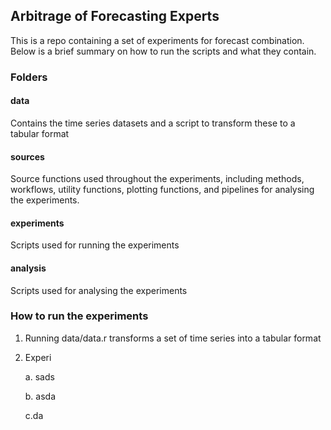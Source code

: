 ## Arbitrage of Forecasting Experts

This is a repo containing a set of experiments for forecast combination. 
Below is a brief summary on how to run the scripts and what they contain.

### Folders

#### data

Contains the time series datasets and a script to transform these to a tabular format

#### sources

Source functions used throughout the experiments, including methods, workflows, utility functions, 
plotting functions, and pipelines for analysing the experiments.

#### experiments

Scripts used for running the experiments

#### analysis

Scripts used for analysing the experiments


### How to run the experiments

1. Running data/data.r transforms a set of time series into a tabular format 

2. Experi

    a. sads
    
    b. asda
    
    c.da


